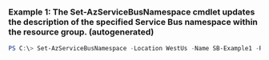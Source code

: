 ### Example 1: The Set-AzServiceBusNamespace cmdlet updates the description of the specified Service Bus namespace within the resource group. (autogenerated)
```powershell
PS C:\> Set-AzServiceBusNamespace -Location WestUs -Name SB-Example1 -ResourceGroupName Default-ServiceBus-WestUS -SkuName Basic -Tag @{Tag2=Tag2Value}
```

